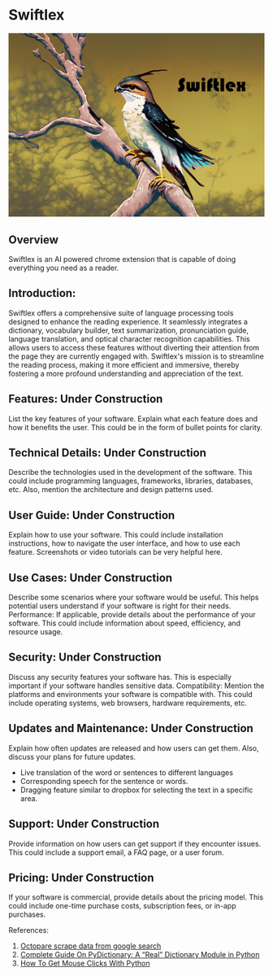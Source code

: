 # Swiftlex
<div align="center"><img src="https://github.com/nelson123-lab/Swiftlex/blob/2c25f607d8bab39e6d34494557d85709cfe645a7/Asset%201.png" width="900"/></div>

## Overview
Swiftlex is an AI powered chrome extension that is capable of doing everything you need as a reader.

## Introduction: 

Swiftlex offers a comprehensive suite of language processing tools designed to enhance the reading experience. It seamlessly integrates a dictionary, vocabulary builder, text summarization, pronunciation guide, language translation, and optical character recognition capabilities. This allows users to access these features without diverting their attention from the page they are currently engaged with. Swiftlex's mission is to streamline the reading process, making it more efficient and immersive, thereby fostering a more profound understanding and appreciation of the text.

## Features: Under Construction

List the key features of your software. Explain what each feature does and how it benefits the user. This could be in the form of bullet points for clarity.

## Technical Details: Under Construction

Describe the technologies used in the development of the software. This could include programming languages, frameworks, libraries, databases, etc. Also, mention the architecture and design patterns used.

## User Guide: Under Construction

Explain how to use your software. This could include installation instructions, how to navigate the user interface, and how to use each feature. Screenshots or video tutorials can be very helpful here.

## Use Cases: Under Construction

Describe some scenarios where your software would be useful. This helps potential users understand if your software is right for their needs.
Performance: If applicable, provide details about the performance of your software. This could include information about speed, efficiency, and resource usage.

## Security: Under Construction

Discuss any security features your software has. This is especially important if your software handles sensitive data.
Compatibility: Mention the platforms and environments your software is compatible with. This could include operating systems, web browsers, hardware requirements, etc.

## Updates and Maintenance: Under Construction

Explain how often updates are released and how users can get them. Also, discuss your plans for future updates.
- Live translation of the word or sentences to different languages
- Corresponding speech for the sentence or words.
- Dragging feature similar to dropbox for selecting the text in a specific area.

## Support: Under Construction

Provide information on how users can get support if they encounter issues. This could include a support email, a FAQ page, or a user forum.

## Pricing: Under Construction

If your software is commercial, provide details about the pricing model. This could include one-time purchase costs, subscription fees, or in-app purchases.

References:
1. [Octopare scrape data from google search](https://youtu.be/_R8pNl41iUg)
2. [Complete Guide On PyDictionary: A “Real” Dictionary Module in Python](https://analyticsindiamag.com/complete-guide-on-pydictionary-a-real-dictionary-module-in-python/#:~:text=listed%20in%20it.-,PyDictionary%20is%20an%20open%2Dsource%20python%20library%20that%20is%20used,linguistic%20properties%20of%20different%20words.)
3. [How To Get Mouse Clicks With Python](https://analyticsindiamag.com/complete-guide-on-pydictionary-a-real-dictionary-module-in-python/#:~:text=listed%20in%20it.-,PyDictionary%20is%20an%20open%2Dsource%20python%20library%20that%20is%20used,linguistic%20properties%20of%20different%20words.)

